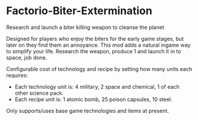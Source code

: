 # Factorio-Biter-Extermination
Research and launch a biter killing weapon to cleanse the planet



Designed for players who enjoy the biters for the early game stages, but later on they find them an annoyance. This mod adds a natural ingame way to simplify your life. Research the weapon, produce 1 and launch it in to space, job done.

Configurable cost of technology and recipe by setting how many units each requires:
- Each technology unit is: 4 military, 2 space and chemical, 1 of each other science pack.
- Each recipe unit is: 1 atomic bomb, 25 poison capsules, 10 steel.

Only supports/uses base game technologies and items at present.
